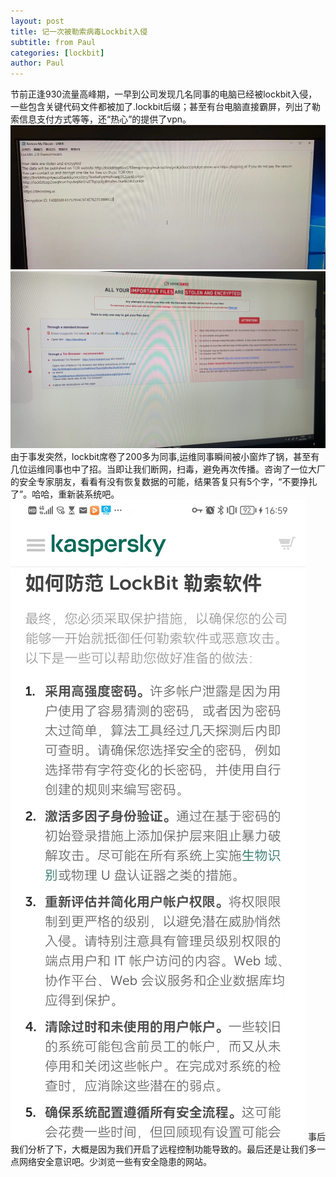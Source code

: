 ```yaml
---
layout: post
title: 记一次被勒索病毒Lockbit入侵
subtitle: from Paul
categories: [lockbit]
author: Paul
---
```


节前正逢930流量高峰期，一早到公司发现几名同事的电脑已经被lockbit入侵，一些包含关键代码文件都被加了.lockbit后缀；甚至有台电脑直接霸屏，列出了勒索信息支付方式等等，还“热心”的提供了vpn。
![js](/img/lockbit/lockbit001.jpg)
![js](/img/lockbit/lockbit002.jpg)
由于事发突然，lockbit席卷了200多为同事,运维同事瞬间被小窗炸了锅，甚至有几位运维同事也中了招。当即让我们断网，扫毒，避免再次传播。咨询了一位大厂的安全专家朋友，看看有没有恢复数据的可能，结果答复只有5个字，“不要挣扎了”。哈哈，重新装系统吧。
![js](/img/lockbit/lockbit003.jpg)
事后我们分析了下，大概是因为我们开启了远程控制功能导致的。最后还是让我们多一点网络安全意识吧。少浏览一些有安全隐患的网站。